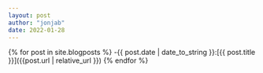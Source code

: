 ```yaml
---
layout: post
author: "jonjab"
date: 2022-01-28
---
```


{% for post in site.blogposts %}
-{{ post.date | date_to_string }}:[{{ post.title }}]({{post.url | relative_url }})
{% endfor %}
